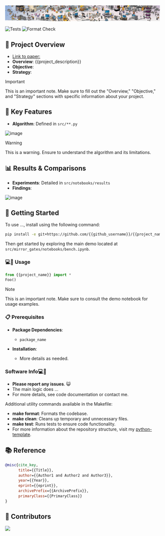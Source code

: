 ![Project Banner](.github/banner.png)

![Tests](https://github.com/{{github_username}}/{{project_name}}/actions/workflows/tests.yml/badge.svg?branch=main)
![Format Check](https://github.com/{{github_username}}/{{project_name}}/actions/workflows/format-check.yml/badge.svg?branch=main)

## 📌 Project Overview
- [Link to paper:](https://arxiv.org/)
- **Overview**: {{project_description}}
- **Objective**:
- **Strategy**:

> [!IMPORTANT]  
> This is an important note. Make sure to fill out the "Overview," "Objective," and "Strategy" sections with specific information about your project.

## 🌟 Key Features

- **Algorithm**: Defined in `src/**.py`

![image](https://github.com/{{github_username}}/{{project_name}}/images/plot.png)

> [!WARNING]  
> This is a warning. Ensure to understand the algorithm and its limitations.

## 📊 Results & Comparisons

- **Experiments**: Detailed in `src/notebooks/results`
- **Findings**:

![image](https://github.com/{{github_username}}/{{project_name}}/images/plot.png)

## 🚀 Getting Started

To use ..., install using the following command:

```bash
pip install -e git+https://github.com/{{github_username}}/{{project_name}}#egg={{project_name}}
```

Then get started by exploring the main demo located at `src/mirror_gates/notebooks/bench.ipynb`.

### 💻🐒 Usage

```python
from {{project_name}} import *
Foo()
```

> [!NOTE]  
> This is an important note. Make sure to consult the demo notebook for usage examples.

### 📋 Prerequisites

- **Package Dependencies**:

  - `package_name`

- **Installation**:

  - More details as needed.

### Software Info💻🐒

- **Please report any issues**. 😺
- The main logic does ...
- For more details, see code documentation or contact me.

Additional utility commands available in the Makefile:

- **make format**: Formats the codebase.
- **make clean**: Cleans up temporary and unnecessary files.
- **make test**: Runs tests to ensure code functionality.
- For more information about the repository structure, visit my [python-template](https://github.com/evmckinney9/python-template).

## 📚 Reference

```bibtex
@misc{cite_key,
      title={{Title}},
      author={{Author1 and Author2 and Author3}},
      year={{Year}},
      eprint={{eprint}},
      archivePrefix={{ArchivePrefix}},
      primaryClass={{PrimaryClass}}
}
```

## 👯 Contributors
<a href = "https://github.com/{{github_username}}/{{project_name}}/graphs/contributors">
  <img src = "https://contrib.rocks/image?repo={{github_username}}/{{project_name}}"/>
</a>
